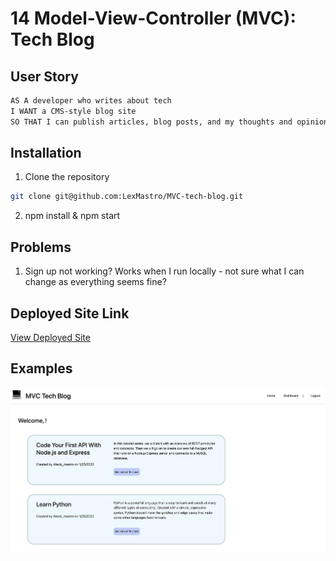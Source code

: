 # 14 Model-View-Controller (MVC): Tech Blog

## User Story

```md
AS A developer who writes about tech
I WANT a CMS-style blog site
SO THAT I can publish articles, blog posts, and my thoughts and opinions
```

## Installation

1. Clone the repository

```bash
git clone git@github.com:LexMastro/MVC-tech-blog.git
```

2. npm install & npm start

## Problems

1. Sign up not working? Works when I run locally - not sure what I can change as everything seems fine?

## Deployed Site Link
[View Deployed Site](https://evening-dawn-70030.herokuapp.com/)

## Examples

![Image of Site](./Assets/siteImage.png)